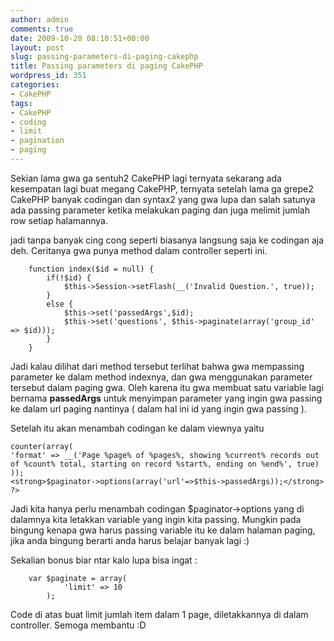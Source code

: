 ```yaml
---
author: admin
comments: true
date: 2009-10-20 08:10:51+00:00
layout: post
slug: passing-parameters-di-paging-cakephp
title: Passing parameters di paging CakePHP
wordpress_id: 351
categories:
- CakePHP
tags:
- CakePHP
- coding
- limit
- pagination
- paging
---
```


Sekian lama gwa ga sentuh2 CakePHP lagi ternyata sekarang ada kesempatan lagi buat megang CakePHP, ternyata setelah lama ga grepe2 CakePHP banyak codingan dan syntax2 yang gwa lupa dan salah satunya ada passing parameter ketika melakukan paging dan juga melimit jumlah row setiap halamannya.

jadi tanpa banyak cing cong seperti biasanya langsung saja ke codingan aja deh. Ceritanya gwa punya method dalam controller seperti ini.

    
    
    	function index($id = null) {
    		if(!$id) {
    			$this->Session->setFlash(__('Invalid Question.', true));
    		}
    		else {
    			$this->set('passedArgs',$id);
    			$this->set('questions', $this->paginate(array('group_id' => $id)));
    		}
    	}
    



Jadi kalau dilihat dari method tersebut terlihat bahwa gwa mempassing parameter ke dalam method indexnya, dan gwa menggunakan parameter tersebut dalam paging gwa. Oleh karena itu gwa membuat satu variable lagi bernama **passedArgs** untuk menyimpan parameter yang ingin gwa passing ke dalam url paging nantinya ( dalam hal ini id yang ingin gwa passing ).

Setelah itu akan menambah codingan ke dalam viewnya yaitu

    
    
    counter(array(
    'format' => __('Page %page% of %pages%, showing %current% records out of %count% total, starting on record %start%, ending on %end%', true)
    ));
    <strong>$paginator->options(array('url'=>$this->passedArgs));</strong>
    ?>
    



Jadi kita hanya perlu menambah codingan $paginator->options yang di dalamnya kita letakkan variable yang ingin kita passing. Mungkin pada bingung kenapa gwa harus passing variable itu ke dalam halaman paging, jika anda bingung berarti anda harus belajar banyak lagi :)

Sekalian bonus biar ntar kalo lupa bisa ingat :

    
    
    	var $paginate = array(
    			'limit'	=> 10
    		);
    



Code di atas buat limit jumlah item dalam 1 page, diletakkannya di dalam controller. Semoga membantu :D


